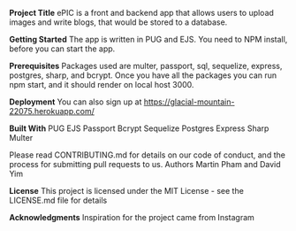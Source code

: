 **Project Title**
ePIC is a front and backend app that allows users to upload images and write blogs, that would be stored to a database.

**Getting Started**
The app is written in PUG and EJS. You need to NPM install, before you can start the app.

**Prerequisites**
Packages used are multer, passport, sql, sequelize, express, postgres, sharp, and bcrypt. Once you have all the packages you can run npm start, and it should render on local host 3000.

**Deployment**
You can also sign up at https://glacial-mountain-22075.herokuapp.com/

**Built With**
PUG EJS Passport Bcrypt Sequelize Postgres Express Sharp Multer

Please read CONTRIBUTING.md for details on our code of conduct, and the process for submitting pull requests to us.
Authors Martin Pham and David Yim

**License**
This project is licensed under the MIT License - see the LICENSE.md file for details

**Acknowledgments**
Inspiration for the project came from Instagram
